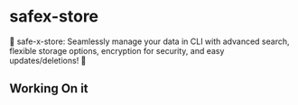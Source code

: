 # safex-store
🔑 safe-x-store: Seamlessly manage your data in CLI with advanced search, flexible storage options, encryption for security, and easy updates/deletions! 🚀

<h2> Working On it </h2>

